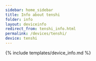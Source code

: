 ```yaml
---
sidebar: home_sidebar
title: Info about tenshi
folder: info
layout: deviceinfo
redirect_from: tenshi_info.html
permalink: /devices/tenshi/
device: tenshi
---
```

{% include templates/device_info.md %}
